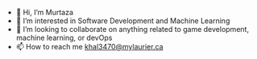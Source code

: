 - 👋 Hi, I’m Murtaza
- 👀 I’m interested in Software Development and Machine Learning
- 💞️ I’m looking to collaborate on anything related to game development, machine learning, or devOps
- 📫 How to reach me khal3470@mylaurier.ca
